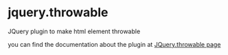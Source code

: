 jquery.throwable
================

JQuery plugin to make html element throwable <br>

you can find the documentation about the plugin at [JQuery.throwable page](http://benahm.github.com/jquery.throwable/)
